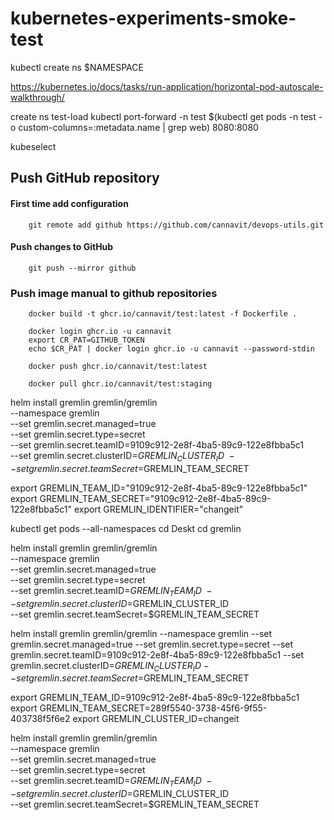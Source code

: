 # kubernetes-experiments-smoke-test


kubectl create ns $NAMESPACE

https://kubernetes.io/docs/tasks/run-application/horizontal-pod-autoscale-walkthrough/


create ns test-load kubectl port-forward -n test  $(kubectl get pods -n test -o custom-columns=:metadata.name | grep web) 8080:8080


kubeselect



## Push GitHub repository
#### First time add configuration
        
        git remote add github https://github.com/cannavit/devops-utils.git
#### Push changes to GitHub 

        git push --mirror github

### Push image manual to github repositories

        docker build -t ghcr.io/cannavit/test:latest -f Dockerfile .  

        docker login ghcr.io -u cannavit
        export CR_PAT=GITHUB_TOKEN
        echo $CR_PAT | docker login ghcr.io -u cannavit --password-stdin

        docker push ghcr.io/cannavit/test:latest

        docker pull ghcr.io/cannavit/test:staging



helm install gremlin gremlin/gremlin \
--namespace gremlin \
--set gremlin.secret.managed=true \
--set gremlin.secret.type=secret \
--set gremlin.secret.teamID=9109c912-2e8f-4ba5-89c9-122e8fbba5c1 \
--set gremlin.secret.clusterID=$GREMLIN_CLUSTER_ID \
--set gremlin.secret.teamSecret=$GREMLIN_TEAM_SECRET


export GREMLIN_TEAM_ID="9109c912-2e8f-4ba5-89c9-122e8fbba5c1"
export GREMLIN_TEAM_SECRET="9109c912-2e8f-4ba5-89c9-122e8fbba5c1"
export GREMLIN_IDENTIFIER="changeit"

kubectl get pods --all-namespaces
cd Deskt
cd gremlin


helm install gremlin gremlin/gremlin \
    --namespace gremlin \
    --set gremlin.secret.managed=true \
    --set gremlin.secret.type=secret \
    --set gremlin.secret.teamID=$GREMLIN_TEAM_ID \
    --set gremlin.secret.clusterID=$GREMLIN_CLUSTER_ID \
    --set gremlin.secret.teamSecret=$GREMLIN_TEAM_SECRET

helm install gremlin gremlin/gremlin 
--namespace gremlin 
--set gremlin.secret.managed=true 
--set gremlin.secret.type=secret 
--set gremlin.secret.teamID=9109c912-2e8f-4ba5-89c9-122e8fbba5c1 
--set gremlin.secret.clusterID=$GREMLIN_CLUSTER_ID 
--set gremlin.secret.teamSecret=$GREMLIN_TEAM_SECRET





export GREMLIN_TEAM_ID=9109c912-2e8f-4ba5-89c9-122e8fbba5c1
export GREMLIN_TEAM_SECRET=289f5540-3738-45f6-9f55-403738f5f6e2
export GREMLIN_CLUSTER_ID=changeit


helm install gremlin gremlin/gremlin \
    --namespace gremlin \
    --set gremlin.secret.managed=true \
    --set gremlin.secret.type=secret \
    --set gremlin.secret.teamID=$GREMLIN_TEAM_ID \
    --set gremlin.secret.clusterID=$GREMLIN_CLUSTER_ID \
    --set gremlin.secret.teamSecret=$GREMLIN_TEAM_SECRET